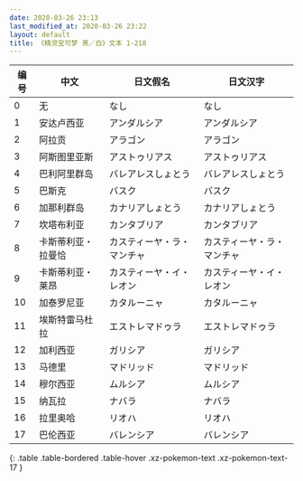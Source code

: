 ```yaml
---
date: 2020-03-26 23:13
last_modified_at: 2020-03-26 23:22
layout: default
title: 《精灵宝可梦 黑／白》文本 1-218
---
```

| 编号 | 中文 | 日文假名 | 日文汉字 |
| ---- | ---- | ---- | --- |
| 0 | 无 | なし | なし |
| 1 | 安达卢西亚 | アンダルシア | アンダルシア |
| 2 | 阿拉贡 | アラゴン | アラゴン |
| 3 | 阿斯图里亚斯 | アストゥリアス | アストゥリアス |
| 4 | 巴利阿里群岛 | バレアレスしょとう | バレアレスしょとう |
| 5 | 巴斯克 | バスク | バスク |
| 6 | 加那利群岛 | カナリアしょとう | カナリアしょとう |
| 7 | 坎塔布利亚 | カンタブリア | カンタブリア |
| 8 | 卡斯蒂利亚・拉曼恰 | カスティーヤ・ラ・マンチャ | カスティーヤ・ラ・マンチャ |
| 9 | 卡斯蒂利亚・莱昂 | カスティーヤ・イ・レオン | カスティーヤ・イ・レオン |
| 10 | 加泰罗尼亚 | カタルーニャ | カタルーニャ |
| 11 | 埃斯特雷马杜拉 | エストレマドゥラ | エストレマドゥラ |
| 12 | 加利西亚 | ガリシア | ガリシア |
| 13 | 马德里 | マドリッド | マドリッド |
| 14 | 穆尔西亚 | ムルシア | ムルシア |
| 15 | 纳瓦拉 | ナバラ | ナバラ |
| 16 | 拉里奥哈 | リオハ | リオハ |
| 17 | 巴伦西亚 | バレンシア | バレンシア |
{: .table .table-bordered .table-hover .xz-pokemon-text .xz-pokemon-text-17 }